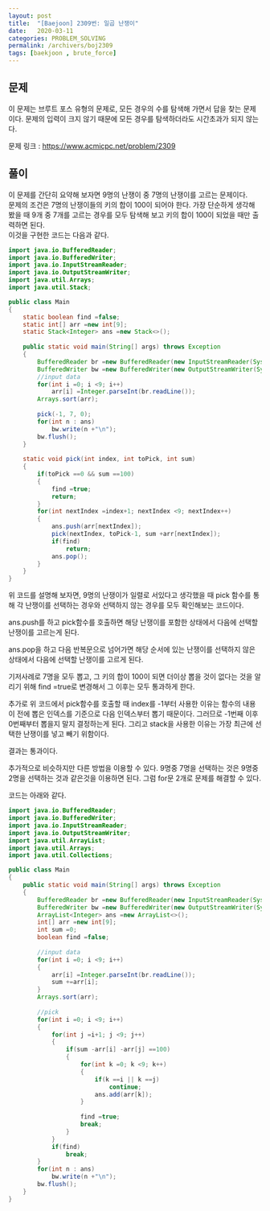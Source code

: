 ```yaml
---
layout: post
title:  "[Baejoon] 2309번: 일곱 난쟁이"
date:   2020-03-11
categories: PROBLEM_SOLVING
permalink: /archivers/boj2309
tags: [baekjoon , brute_force]
---
```


## 문제

이 문제는 브루트 포스 유형의 문제로, 모든 경우의 수를 탐색해 가면서 답을 찾는 문제이다.
문제의 입력이 크지 않기 때문에 모든 경우를 탐색하더라도 시간초과가 되지 않는다.


문제 링크 : <https://www.acmicpc.net/problem/2309>   


## 풀이
이 문제를 간단히 요약해 보자면 9명의 난쟁이 중 7명의 난쟁이를 고르는 문제이다.   
문제의 조건은 7명의 난쟁이들의 키의 합이 100이 되어야 한다. 가장 단순하게 생각해 봤을 때 9개 중 7개를 고르는 경우를
모두 탐색해 보고 키의 합이 100이 되었을 때만 출력하면 된다.   
이것을 구현한 코드는 다음과 같다.

~~~java
import java.io.BufferedReader;
import java.io.BufferedWriter;
import java.io.InputStreamReader;
import java.io.OutputStreamWriter;
import java.util.Arrays;
import java.util.Stack;

public class Main
{
	static boolean find =false;
	static int[] arr =new int[9];
	static Stack<Integer> ans =new Stack<>();
	
	public static void main(String[] args) throws Exception
	{
		BufferedReader br =new BufferedReader(new InputStreamReader(System.in));
		BufferedWriter bw =new BufferedWriter(new OutputStreamWriter(System.out));
		//input data
		for(int i =0; i <9; i++)
			arr[i] =Integer.parseInt(br.readLine());
		Arrays.sort(arr);
		
		pick(-1, 7, 0);
		for(int n : ans)
			bw.write(n +"\n");
		bw.flush();
	}
	
	static void pick(int index, int toPick, int sum)
	{
		if(toPick ==0 && sum ==100)
		{
			find =true;
			return;
		}
		for(int nextIndex =index+1; nextIndex <9; nextIndex++)
		{
			ans.push(arr[nextIndex]);
			pick(nextIndex, toPick-1, sum +arr[nextIndex]);
			if(find)
				return;
			ans.pop();
		}
	}
}
~~~

위 코드를 설명해 보자면, 9명의 난쟁이가 일렬로 서있다고 생각했을 때
pick 함수를 통해 각 난쟁이를 선택하는 경우와 선택하지 않는 경우를 모두 확인해보는 코드이다.

ans.push를 하고 pick함수를 호출하면
해당 난쟁이를 포함한 상태에서 다음에 선택할 난쟁이를 고르는게 된다.

ans.pop을 하고 다음 반복문으로 넘어가면 해당 순서에 있는 난쟁이를 선택하지 않은
상태에서 다음에 선택할 난쟁이를 고르게 된다.

기저사례로 7명을 모두 뽑고, 그 키의 합이 100이 되면
더이상 뽑을 것이 없다는 것을 알리기 위해 find =true로 변경해서 그 이후는 모두 통과하게 한다.

추가로
위 코드에서 pick함수를 호출할 때 index를 -1부터 사용한 이유는 함수의 내용이
전에 뽑은 인덱스를 기준으로 다음 인덱스부터 뽑기 때문이다.
그러므로 -1번째 이후 0번째부터 뽑을지 말지 결정하는게 된다.
그리고 stack을 사용한 이유는 가장 최근에 선택한 난쟁이를 넣고 빼기 위함이다.


결과는 
통과이다.


추가적으로 비슷하지만 다른 방법을 이용할 수 있다.
9명중 7명을 선택하는 것은 9명중 2명을 선택하는 것과 같은것을 이용하면 된다.
그럼 for문 2개로 문제를 해결할 수 있다.

코드는 아래와 같다.
~~~java
import java.io.BufferedReader;
import java.io.BufferedWriter;
import java.io.InputStreamReader;
import java.io.OutputStreamWriter;
import java.util.ArrayList;
import java.util.Arrays;
import java.util.Collections;

public class Main
{
	public static void main(String[] args) throws Exception
	{
		BufferedReader br =new BufferedReader(new InputStreamReader(System.in));
		BufferedWriter bw =new BufferedWriter(new OutputStreamWriter(System.out));
		ArrayList<Integer> ans =new ArrayList<>();
		int[] arr =new int[9];
		int sum =0;
		boolean find =false;
		
		//input data
		for(int i =0; i <9; i++)
		{
			arr[i] =Integer.parseInt(br.readLine());
			sum +=arr[i];
		}
		Arrays.sort(arr);
		
		//pick
		for(int i =0; i <9; i++)
		{
			for(int j =i+1; j <9; j++)
			{
				if(sum -arr[i] -arr[j] ==100)
				{
					for(int k =0; k <9; k++)
					{
						if(k ==i || k ==j)
							continue;
						ans.add(arr[k]);
					}
						
					find =true;
					break;
				}
			}
			if(find)
				break;
		}
		for(int n : ans)
			bw.write(n +"\n");
		bw.flush();
	}
}
~~~
   

